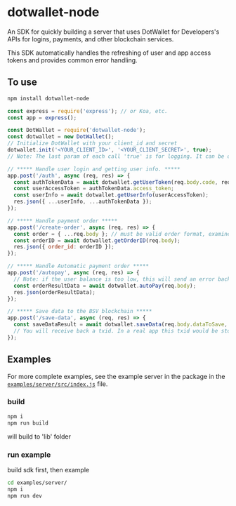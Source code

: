 # dotwallet-node

An SDK for quickly building a server that uses DotWallet for Developers's APIs for logins, payments, and other blockchain services.

This SDK automatically handles the refreshing of user and app access tokens and provides common error handling.

## To use

```bash
npm install dotwallet-node
```

```js
const express = require('express'); // or Koa, etc.
const app = express();

const DotWallet = require('dotwallet-node');
const dotwallet = new DotWallet();
// Initialize DotWallet with your client_id and secret
dotwallet.init('<YOUR_CLIENT_ID>', '<YOUR_CLIENT_SECRET>', true);
// Note: The last param of each call 'true' is for logging. It can be omitted if you don't want to see logs.

// ***** Handle user login and getting user info. *****
app.post('/auth', async (req, res) => {
  const authTokenData = await dotwallet.getUserToken(req.body.code, req.body.redirect_uri);
  const userAccessToken = authTokenData.access_token;
  const userInfo = await dotwallet.getUserInfo(userAccessToken);
  res.json({ ...userInfo, ...authTokenData });
});

// ***** Handle payment order *****
app.post('/create-order', async (req, res) => {
  const order = { ...req.body }; // must be valid order format, examine the IPaymentOrder type, or the dotwallet docs page for format schema
  const orderID = await dotwallet.getOrderID(req.body);
  res.json({ order_id: orderID });
});

// ***** Handle Automatic payment order *****
app.post('/autopay', async (req, res) => {
  // Note: if the user balance is too low, this will send an error back. Redirect the user to move funds to their autopay account, then retry the transaction.
  const orderResultData = await dotwallet.autoPay(req.body);
  res.json(orderResultData);
});

// ***** Save data to the BSV blockchain *****
app.post('/save-data', async (req, res) => {
  const saveDataResult = await dotwallet.saveData(req.body.dataToSave, req.body.userID);
  // You will receive back a txid. In a real app this txid would be stored to DB to later check the saved data on the blockchain
});
```

## Examples

For more complete examples, see the example server in the package in the [`examples/server/src/index.js`](https://github.com/dotwallet/dotwallet-node/blob/main/examples/server/src/index.js) file.

### build

```bash
npm i
npm run build
```

will build to 'lib' folder

### run example

build sdk first, then example

```bash
cd examples/server/
npm i
npm run dev
```
